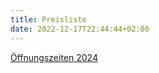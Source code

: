 ```yaml
---
title: Preisliste
date: 2022-12-17T22:44:44+02:00
---
```



[Öffnungszeiten 2024](/pic/offnungszeit.jpg)

